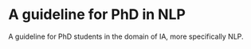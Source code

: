 # A guideline for PhD in NLP
A guideline for PhD students in the domain of IA, more specifically NLP. 
